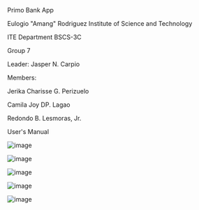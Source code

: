 Primo Bank App

Eulogio "Amang" Rodriguez Institute of Science and Technology 

ITE Department
BSCS-3C 

Group 7

Leader: Jasper N. Carpio

Members:

Jerika Charisse G. Perizuelo

Camila Joy DP. Lagao

Redondo B. Lesmoras, Jr.



User's Manual
<p align="center">
  
![image](https://user-images.githubusercontent.com/109411689/180189205-38d907b6-495e-4b5f-854d-a8af580d8798.png)

![image](https://user-images.githubusercontent.com/109411689/180188508-c5158db8-ea67-495e-885f-d6045b2c095b.png)

![image](https://user-images.githubusercontent.com/109411689/180190005-38ad7089-946d-4717-8b60-14566af9a1a7.png)

![image](https://user-images.githubusercontent.com/109411689/180198981-6bf79aa5-9625-4f70-ad0c-f4d4fb55a4a1.png)

![image](https://user-images.githubusercontent.com/109411689/180199567-4668c014-b36e-4cd3-aa6d-22fa25bc8697.png)
  
</p>






